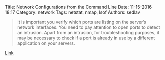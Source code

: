Title: Network Configurations from the Command Line
Date: 11-15-2016 18:17
Category: network
Tags: netstat, nmap, lsof
Authors: sedlav

> It is important you verify which ports are listing on the server’s network interfaces. You need to pay attention to open ports to detect an intrusion. Apart from an intrusion, for troubleshooting purposes, it may be necessary to check if a port is already in use by a different application on your servers.

[Link](https://www.cyberciti.biz/faq/unix-linux-check-if-port-is-in-use-command/)
